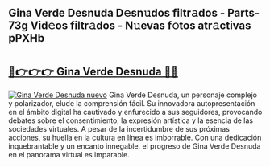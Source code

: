 ## Gina Verde Desnuda D𝚎sn𝚞dos filtr𝚊dos - Parts-73g Vid𝚎os filtr𝚊dos - N𝚞evas f𝚘tos atr𝚊ctivas pPXHb

# <h2><a href="http://mbe17o.tromn.icu/?c=Gina+Verde+Desnuda">🔗👉👉👉 Gina Verde Desnuda 🔗🔗</a></h2>

[![Gina Verde Desnuda nuevo](https://i.imgur.com/pEAQMta.gif)](http://mbe17o.tromn.icu/?c=Gina+Verde+Desnuda)
Gina Verde Desnuda, un personaje complejo y polarizador, elude la comprensión fácil. Su innovadora autopresentación en el ámbito digital ha cautivado y enfurecido a sus seguidores, provocando debates sobre el consentimiento, la expresión artística y la esencia de las sociedades virtuales. A pesar de la incertidumbre de sus próximas acciones, su huella en la cultura en línea es imborrable. Con una dedicación inquebrantable y un encanto innegable, el progreso de Gina Verde Desnuda en el panorama virtual es imparable.
